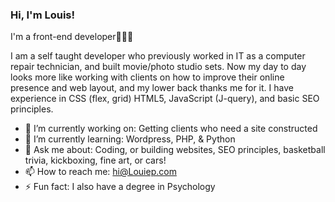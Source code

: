 ### Hi, I'm Louis!
I'm a front-end developer👋👋👋

I am a self taught developer who previously worked in IT as a computer repair technician, and built movie/photo studio sets. Now my day to day looks more like working with clients on how to improve their online presence and web layout, and my lower back thanks me for it. I have experience in CSS (flex, grid) HTML5, JavaScript (J-query), and basic SEO principles.

- 🔭 I’m currently working on: Getting clients who need a site constructed
- 🌱 I’m currently learning:   Wordpress, PHP, & Python
- 💬 Ask me about:             Coding, or building websites, SEO principles, basketball trivia, kickboxing, fine art, or cars!
- 📫 How to reach me:          hi@Louiep.com
- ⚡ Fun fact:                 I also have a degree in Psychology

<!--
**LouiePacheco/LouiePacheco** is a ✨ _special_ ✨ repository because its `README.md` (this file) appears on your GitHub profile.
